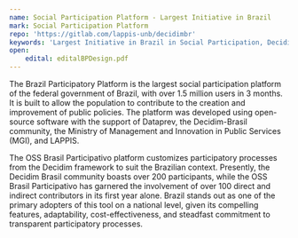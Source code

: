 ```yaml
---
name: Social Participation Platform - Largest Initiative in Brazil
mark: Social Participation Platform
repo: 'https://gitlab.com/lappis-unb/decidimbr'
keywords: 'Largest Initiative in Brazil in Social Participation, Decidim, rails, data engineering'
open: 
    edital: editalBPDesign.pdf
---
```


The Brazil Participatory Platform is the largest social participation platform of the federal government of Brazil, with over 1.5 million users in 3 months. It is built to allow the population to contribute to the creation and improvement of public policies. The platform was developed using open-source software with the support of Dataprev, the Decidim-Brasil community, the Ministry of Management and Innovation in Public Services (MGI), and LAPPIS.

The OSS Brasil Participativo platform customizes participatory processes from the Decidim framework to suit the Brazilian context. Presently, the Decidim Brasil community boasts over 200 participants, while the OSS Brasil Participativo has garnered the involvement of over 100 direct and indirect contributors in its first year alone. Brazil stands out as one of the primary adopters of this tool on a national level, given its compelling features, adaptability, cost-effectiveness, and steadfast commitment to transparent participatory processes.
